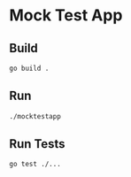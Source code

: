 Mock Test App
=============

Build
-----

```bash
go build .
```

Run
---

```bash
./mocktestapp
```

Run Tests
---------

```bash
go test ./...
```
